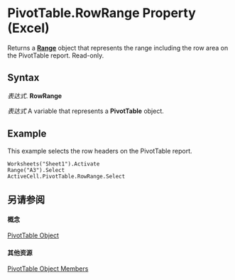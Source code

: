 
# PivotTable.RowRange Property (Excel)

Returns a  **[Range](b8207778-0dcc-4570-1234-f130532cc8cd.md)** object that represents the range including the row area on the PivotTable report. Read-only.


## Syntax

 _表达式_. **RowRange**

 _表达式_ A variable that represents a **PivotTable** object.


## Example

This example selects the row headers on the PivotTable report.


```
Worksheets("Sheet1").Activate 
Range("A3").Select 
ActiveCell.PivotTable.RowRange.Select
```


## 另请参阅


#### 概念


[PivotTable Object](a9c1d4a0-78a9-f9a6-6daf-91cb63e45842.md)
#### 其他资源


[PivotTable Object Members](http://msdn.microsoft.com/library/8e8d1692-cf32-63c6-a1f6-54ddcc2a4964%28Office.15%29.aspx)